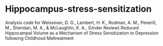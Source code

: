 # Hippocampus-stress-sensitization
Analysis code for Weissman, D. G., Lambert, H. K., Rodman, A. M., Peverill, M., Sheridan, M. A., & McLaughlin, K. A., (Under Review) Reduced Hippocampal Volume as a Mechanism of Stress Sensitization to Depression
following Childhood Maltreatment  
